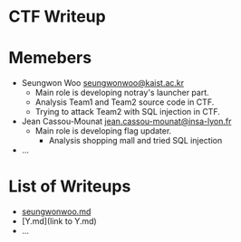 CTF Writeup
===========

# Memebers

- Seungwon Woo <seungwonwoo@kaist.ac.kr>
    * Main role is developing notray's launcher part.
	* Analysis Team1 and Team2 source code in CTF.
	* Trying to attack Team2 with SQL injection in CTF.
- Jean Cassou-Mounat <jean.cassou-mounat@insa-lyon.fr>
    * Main role is developing flag updater.
    	* Analysis shopping mall and tried SQL injection
- ...

# List of Writeups

- [seungwonwoo.md](seungwonwoo.md)
- [Y.md](link to Y.md)
- ...
